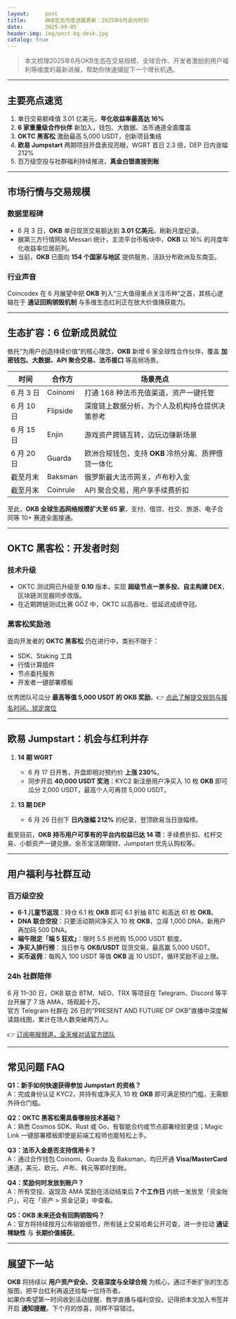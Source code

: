 ```yaml
---
layout:     post
title:      OKB生态月度进展更新：2025年6月高光时刻
date:       2025-09-05
header-img: img/post-bg-desk.jpg
catalog: true
---
```


> 本文梳理2025年6月OKB生态在交易规模、全球合作、开发者激励到用户福利等维度的最新进展，帮助你快速捕捉下一个增长机遇。

---

## 主要亮点速览

1. 单日交易额峰值 3.01 亿美元，**年化收益率最高达 16%**  
2. **6 家重量级合作伙伴** 新加入，钱包、大数据、法币通道全面覆盖  
3. **OKTC 黑客松** 激励最高 5,000 USDT，创新项目集结  
4. **欧易 Jumpstart** 两期项目开盘表现亮眼，WGRT 首日 2.3 倍，DEP 日内涨幅 212%  
5. 百万级空投与社群福利持续推进，**真金白银直接到账**

---

## 市场行情与交易规模

### 数据里程碑  
- 6 月 3 日，**OKB** 单日现货交易额达到 **3.01 亿美元**，刷新月度纪录。  
- 据第三方行情网站 Messari 统计，主流平台币板块中，**OKB** 以 16% 的月度年化收益率位居前列。  
- 当前，**OKB** 已面向 **154 个国家与地区** 提供服务，活跃分布欧洲及东南亚。

### 行业声音  
Coincodex 在 6 月展望中把 **OKB** 列入“三大值得重点关注币种”之首，其核心逻辑在于 **通证回购销毁机制** 与多维生态红利正在放大价值捕获能力。

---

## 生态扩容：6 位新成员就位

依托“为用户创造持续价值”的核心理念，**OKB** 新增 6 家全球性合作伙伴，覆盖 **加密钱包、大数据、API 聚合交易、法币接口** 等高频场景。

| 时间 | 合作方 | 场景亮点 |
|---|---|---|
| 6 月 3 日 | Coinomi | 打通 168 种法币充值渠道，资产一键托管 |
| 6 月 10 日 | Flipside | 深度链上数据分析，为个人及机构持仓提供决策参考 |
| 6 月 15 日 | Enjin | 游戏资产跨链互转，边玩边赚新场景 |
| 6 月 20 日 | Guarda | 欧洲合规钱包，支持 **OKB** 冷热分离、质押借贷一体化 |
| 截至月末 | Baksman | 俄罗斯最大法币网关，卢布秒入金 |
| 截至月末 | Coinrule | API 聚合交易，用户享手续费折扣 |

至此，**OKB 全球生态网络规模扩大至 65 家**，支付、借贷、社交、旅游、电子合同等 10+ 赛道全面接通。

---

## OKTC 黑客松：开发者时刻

### 技术升级  
- OKTC 测试网已升级至 **0.10** 版本，实现 **超级节点一票多投、自主构建 DEX**，区块链浏览器同步改版。  
- 在近期跨链测试比赛 GÖZ 中，OKTC 以高吞吐、低延迟成绩夺冠。

### 黑客松奖励池  
面向开发者的 **OKTC 黑客松** 仍在进行中，类别不限于：  
- SDK、Staking 工具  
- 行情计算插件  
- 节点委托服务  
- 开发者一键部署模板  

优秀团队可瓜分 **最高等值 5,000 USDT 的 OKB 奖励**。👉 [点此了解提交规则与报名时间，锁定席位](https://okxdog.com/)

---

## 欧易 Jumpstart：机会与红利并存

1. **14 期 WGRT**  
   - 6 月 17 日开售，开盘即相对预约价 **上涨 230%**。  
   - 同步开启 **40,000 USDT 奖池**：KYC2 新注册用户净买入 10 枚 **OKB** 即可瓜分 2,000 USDT，最高个人可再领 5,000 USDT。

2. **13 期 DEP**  
   - 6 月 26 日创下 **日内涨幅 212%** 的纪录，登顶欧易当日涨幅榜。

截至目前，**OKB 持币用户可享有的平台内权益已达 14 项**：手续费折扣、杠杆交易、小额资产一键兑换、余币宝活期理财、Jumpstart 优先认购权等。

---

## 用户福利与社群互动

### 百万级空投  
- **6·1 儿童节返现**：持仓 6.1 枚 **OKB** 即可 6.1 折抽 BTC 和高达 61 枚 **OKB**。  
- **DNA 联合空投**：只要活动期间净买入 10 枚 **OKB**，立得 1,000 DNA，新用户再加码 500 DNA。  
- **端午限定「端 5 狂欢」**：限时 5.5 折抢购 15,000 USDT 额度。  
- **净买入排行榜**：当日参与 **OKB/USDT** 现货交易，最高赢 5,000 USDT。  
- **买币返佣**：每购入 100 USDT 等值 **OKB** 返 10 USDT，循环奖励不设上限。

### 24h 社群陪伴  
6 月 11–30 日，OKB 联合 BTM、NEO、TRX 等项目在 Telegram、Discord 等平台开展了 7 场 AMA，场观超十万。  
官方 Telegram 社群在 26 日的“PRESENT AND FUTURE OF OKB”直播中深度解读路线图，累计在场人数突破两万人。  

👉 [订阅电报频道，全天候对话官方团队](https://okxdog.com/)

---

## 常见问题 FAQ

**Q1：新手如何快速获得参加 Jumpstart 的资格？**  
A：完成身份认证 KYC2，并持有或净买入 10 枚 **OKB** 即可满足预约门槛，无需额外持仓门槛。

**Q2：OKTC 黑客松需具备哪些技术基础？**  
A：熟悉 Cosmos SDK、Rust 或 Go，有智能合约或节点部署经验更佳；Magic Link 一键部署模板即使是前端工程师也能轻松上手。

**Q3：法币入金是否支持信用卡？**  
A：通过合作钱包 Coinomi、Guarda 及 Baksman，均已开通 **Visa/MasterCard** 通道，美元、欧元、卢布、韩元等即时到帐。

**Q4：奖励何时发放到账户？**  
A：所有空投、返现及 AMA 奖励在活动结束后 **7 个工作日** 内统一发放至「资金账户」，可在「资产 > 资金记录」中查看。

**Q5：**OKB** 未来还会有回购销毁吗？**  
A：官方将持续按月公布销毁细节，所有链上交易哈希公开可查，进一步拉动 **通证稀缺性** 与 **长期价值捕获**。

---

## 展望下一站

**OKB** 将持续以 **用户资产安全、交易深度与全球合规** 为核心，通过不断扩张的生态版图，把平台红利再返还给每一位持币者。  
如果你希望第一时间收到活动提醒、教学直播与福利空投，记得把本文加入书签并开启 **通知提醒**。下个月的惊喜，同样不容错过。